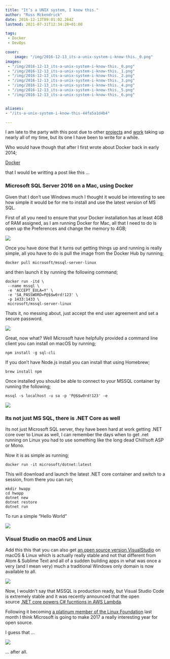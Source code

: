 ```yaml
---
title: "It’s a UNIX system, I know this."
author: "Russ Mckendrick"
date: 2016-12-13T09:01:02.264Z
lastmod: 2021-07-31T12:34:28+01:00

tags:
 - Docker
 - DevOps

cover:
    image: "/img/2016-12-13_its-a-unix-system-i-know-this._0.png" 
images:
 - "/img/2016-12-13_its-a-unix-system-i-know-this._0.png"
 - "/img/2016-12-13_its-a-unix-system-i-know-this._1.png"
 - "/img/2016-12-13_its-a-unix-system-i-know-this._2.png"
 - "/img/2016-12-13_its-a-unix-system-i-know-this._3.png"
 - "/img/2016-12-13_its-a-unix-system-i-know-this._4.png"
 - "/img/2016-12-13_its-a-unix-system-i-know-this._5.png"
 - "/img/2016-12-13_its-a-unix-system-i-know-this._6.png"


aliases:
- "/its-a-unix-system-i-know-this-44fa5a1d4b4"

---
```


I am late to the party with this post due to other [projects](https://media-glass.es/pre-order-docker-data-management-with-flocker-bed7b582e3a) and [work](http://www.node4.co.uk/) taking up nearly all of my time, but its one I have been to write for a while.

Who would have though that after I first wrote about Docker back in early 2014;

[Docker](https://media-glass.es/docker-516afc902732 "https://media-glass.es/docker-516afc902732")

that I would be writting a post like this …

### Microsoft SQL Server 2016 on a Mac, using Docker

Given that I don’t use Windows much I thought it would be interesting to see how simple it would be for me to install and use the latest version of MS SQL.

First of all you need to ensure that your Docker installation has at least 4GB of RAM assigned, as I am running Docker for Mac, all that I need to do is open up the Preferences and change the memory to 4GB;

![](/img/2016-12-13_its-a-unix-system-i-know-this._1.png)

Once you have done that it turns out getting things up and running is really simple, all you have to do is pull the image from the Docker Hub by running;

```
docker pull microsoft/mssql-server-linux
```

and then launch it by running the following command;

```
docker run -itd \
 --name mssql \
 -e 'ACCEPT_EULA=Y' \
 -e 'SA_PASSWORD=P@$$w0rd!123' \
 -p 1433:1433 \
 microsoft/mssql-server-linux
```

Thats it, no messing about, just accept the end user agreement and set a secure password.

![](/img/2016-12-13_its-a-unix-system-i-know-this._2.png)

Great, now what? Well Microsoft have helpfully provided a command line client you can install on macOS by running;

```
npm install -g sql-cli
```

If you don’t have Node.js install you can install that using Homebrew;

```
brew install npm
```

Once installed you should be able to connect to your MSSQL container by running the following;

```
mssql -s localhost -u sa -p 'P@$$w0rd!123' -e
```

![](/img/2016-12-13_its-a-unix-system-i-know-this._3.png)

### Its not just MS SQL, there is .NET Core as well

Its not just Microsoft SQL server, they have been hard at work getting .NET core over to Linux as well, I can remember the days when to get .net running on Linux you had to use something like the long dead Chill!soft ASP or Mono.

Now it is as simple as running;

```
docker run -it microsoft/dotnet:latest
```

This will download and launch the latest .NET core container and switch to a session, from there you can run;

```
mkdir hwapp
cd hwapp
dotnet new
dotnet restore
dotnet run
```

To run a simple “Hello World”

![](/img/2016-12-13_its-a-unix-system-i-know-this._4.png)

### Visual Studio on macOS and Linux

Add this this that you can also get [an open source version VisualStudio](http://code.visualstudio.com) on macOS & Linux which is actually really stable and not that different from Atom & Sublime Text and all of a sudden building apps in what was once a very (and I mean very) much a traditional Windows only domain is now available to all.

![](/img/2016-12-13_its-a-unix-system-i-know-this._5.png)

Now, I wouldn’t say that MSSQL is production ready, but Visual Studio Code is extremely stable and it was recently announced that the open source [.NET core powers C# fucntions in AWS Lambda](https://aws.amazon.com/blogs/compute/announcing-c-sharp-support-for-aws-lambda/).

Following it becoming [a platinum member of the Linux Foundation](https://www.linuxfoundation.org/announcements/microsoft-fortifies-commitment-to-open-source-becomes-linux-foundation-platinum) last month I think Microsoft is going to make 2017 a really interesting year for open source.

I guess that …

![](/img/2016-12-13_its-a-unix-system-i-know-this._6.png)

… after all.
